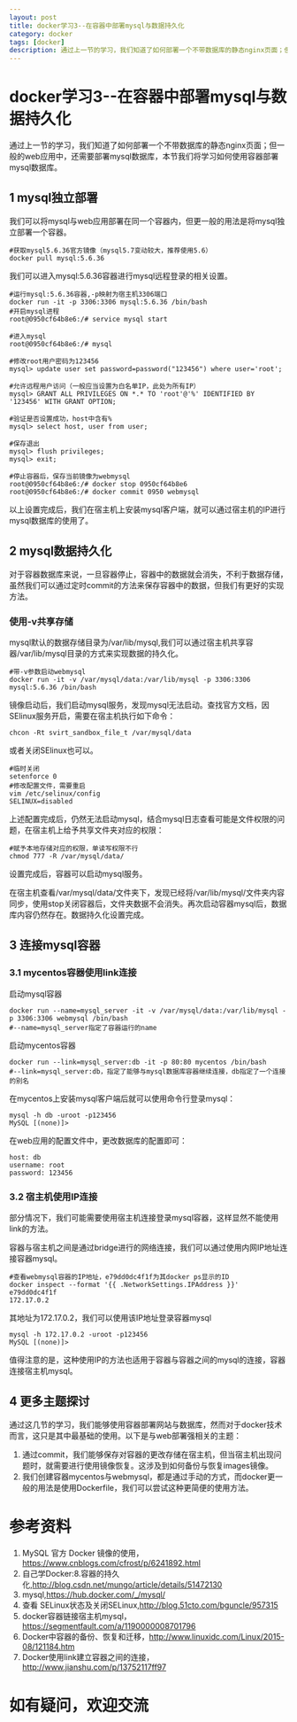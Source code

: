 ```yaml
---
layout: post
title: docker学习3--在容器中部署mysql与数据持久化
category: docker
tags: [docker]
description: 通过上一节的学习，我们知道了如何部署一个不带数据库的静态nginx页面；但一般的web应用中，还需要部署mysql数据库，本节我们将学习如何使用容器部署mysql数据库。
---
```


# docker学习3--在容器中部署mysql与数据持久化

通过上一节的学习，我们知道了如何部署一个不带数据库的静态nginx页面；但一般的web应用中，还需要部署mysql数据库，本节我们将学习如何使用容器部署mysql数据库。

## 1 mysql独立部署

我们可以将mysql与web应用部署在同一个容器内，但更一般的用法是将mysql独立部署一个容器。

```
#获取mysql5.6.36官方镜像（mysql5.7变动较大，推荐使用5.6）
docker pull mysql:5.6.36
```

我们可以进入mysql:5.6.36容器进行mysql远程登录的相关设置。
```
#运行mysql:5.6.36容器,-p映射为宿主机3306端口
docker run -it -p 3306:3306 mysql:5.6.36 /bin/bash
#开启mysql进程
root@0950cf64b8e6:/# service mysql start

#进入mysql
root@0950cf64b8e6:/# mysql

#修改root用户密码为123456
mysql> update user set password=password("123456") where user='root';

#允许远程用户访问（一般应当设置为白名单IP，此处为所有IP）
mysql> GRANT ALL PRIVILEGES ON *.* TO 'root'@'%' IDENTIFIED BY '123456' WITH GRANT OPTION;

#验证是否设置成功，host中含有%
mysql> select host, user from user;

#保存退出
mysql> flush privileges;
mysql> exit;

#停止容器后，保存当前镜像为webmysql
root@0950cf64b8e6:/# docker stop 0950cf64b8e6
root@0950cf64b8e6:/# docker commit 0950 webmysql
```

以上设置完成后，我们在宿主机上安装mysql客户端，就可以通过宿主机的IP进行mysql数据库的使用了。

## 2 mysql数据持久化

对于容器数据库来说，一旦容器停止，容器中的数据就会消失，不利于数据存储，虽然我们可以通过定时commit的方法来保存容器中的数据，但我们有更好的实现方法。

### 使用-v共享存储 

mysql默认的数据存储目录为/var/lib/mysql,我们可以通过宿主机共享容器/var/lib/mysql目录的方式来实现数据的持久化。

```
#带-v参数启动webmysql
docker run -it -v /var/mysql/data:/var/lib/mysql -p 3306:3306 mysql:5.6.36 /bin/bash
```
镜像启动后，我们启动mysql服务，发现mysql无法启动。查找官方文档，因SElinux服务开启，需要在宿主机执行如下命令：
```
chcon -Rt svirt_sandbox_file_t /var/mysql/data
```
或者关闭SElinux也可以。
```
#临时关闭
setenforce 0
#修改配置文件，需要重启
vim /etc/selinux/config 
SELINUX=disabled
```
上述配置完成后，仍然无法启动mysql，结合mysql日志查看可能是文件权限的问题，在宿主机上给予共享文件夹对应的权限：
```
#赋予本地存储对应的权限，单读写权限不行
chmod 777 -R /var/mysql/data/
```
设置完成后，容器可以启动mysql服务。

在宿主机查看/var/mysql/data/文件夹下，发现已经将/var/lib/mysql/文件夹内容同步，使用stop关闭容器后，文件夹数据不会消失。再次启动容器mysql后，数据库内容仍然存在。数据持久化设置完成。

## 3 连接mysql容器

### 3.1 mycentos容器使用link连接

启动mysql容器
```
docker run --name=mysql_server -it -v /var/mysql/data:/var/lib/mysql -p 3306:3306 webmysql /bin/bash
#--name=mysql_server指定了容器运行的name
```
启动mycentos容器
```
docker run --link=mysql_server:db -it -p 80:80 mycentos /bin/bash
#--link=mysql_server:db，指定了能够与mysql数据库容器继续连接，db指定了一个连接的别名
```
在mycentos上安装mysql客户端后就可以使用命令行登录mysql：
```
mysql -h db -uroot -p123456
MySQL [(none)]>
```
在web应用的配置文件中，更改数据库的配置即可：
```
host: db
username: root
password: 123456 
```

### 3.2 宿主机使用IP连接

部分情况下，我们可能需要使用宿主机连接登录mysql容器，这样显然不能使用link的方法。

容器与宿主机之间是通过bridge进行的网络连接，我们可以通过使用内网IP地址连接容器mysql。
```
#查看webmysql容器的IP地址，e79dd0dc4f1f为其docker ps显示的ID
docker inspect --format '{{ .NetworkSettings.IPAddress }}' e79dd0dc4f1f
172.17.0.2
```
其地址为172.17.0.2，我们可以使用该IP地址登录容器mysql
```
mysql -h 172.17.0.2 -uroot -p123456
MySQL [(none)]>
```

值得注意的是，这种使用IP的方法也适用于容器与容器之间的mysql的连接，容器连接宿主机mysql。

## 4 更多主题探讨

通过这几节的学习，我们能够使用容器部署网站与数据库，然而对于docker技术而言，这只是其中最基础的使用。以下是与web部署强相关的主题：

1. 通过commit，我们能够保存对容器的更改存储在宿主机，但当宿主机出现问题时，就需要进行使用镜像恢复。这涉及到如何备份与恢复images镜像。
2. 我们创建容器mycentos与webmysql，都是通过手动的方式，而docker更一般的用法是使用Dockerfile，我们可以尝试这种更简便的使用方法。

# 参考资料
1. MySQL 官方 Docker 镜像的使用，https://www.cnblogs.com/cfrost/p/6241892.html
2. 自己学Docker:8.容器的持久化,http://blog.csdn.net/mungo/article/details/51472130
3. mysql,https://hub.docker.com/_/mysql/
4. 查看 SELinux状态及关闭SELinux,http://blog.51cto.com/bguncle/957315
5. docker容器链接宿主机mysql，https://segmentfault.com/a/1190000008701796
6. Docker中容器的备份、恢复和迁移，http://www.linuxidc.com/Linux/2015-08/121184.htm
7. Docker使用link建立容器之间的连接，http://www.jianshu.com/p/13752117ff97

# 如有疑问，欢迎交流
